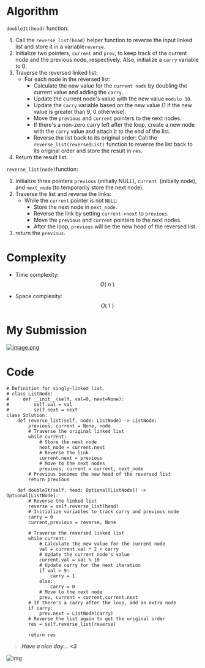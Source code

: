# Algorithm 
`doubleIt(head)` function:
1. Call the `reverse_list(head)` helper function to reverse the input linked list and store it in a variable`reverse`.
2. Initialize two pointers, `current` and `prev`, to keep track of the current node and the previous node, respectively. Also, initialize a `carry` variable to 0.
3. Traverse the reversed linked list:
    - For each node in the reversed list:
        -  Calculate the new value for the `current node` by doubling the current value and adding the `carry`.
        - Update the current node's value with the new value `modulo 10`.
        - Update the `carry` variable based on the new value (1 if the new value is greater than 9, 0 otherwise).
        - Move the `previous` and `current` pointers to the next nodes.
        - If there's a non-zero carry left after the loop, create a new node with the `carry` value and attach it to the end of the list.
        - Reverse the list back to its original order: Call the `reverse_list(reversedList)` function to reverse the list back to its original order and store the result in `res`.
4. Return the result list.

`reverse_list(node)`function:

1. Initialize three pointers `previous` (initially NULL), `current `(initially node), and `next_node` (to temporarily store the next node).
2. Traverse the list and reverse the links:
    - While the `current` pointer is not `NULL`:
        - Store the next node in `next_node`.
        - Reverse the link by setting `current->next` to `previous`.
        - Move the `previous` and `current` pointers to the next nodes.
        - After the loop, `previous` will be the new head of the reversed list.
3. return the `previous`.

# Complexity
- Time complexity: $$O(\ n\ )$$
<!-- Add your time complexity here, e.g. $$O(n)$$ -->

- Space complexity: $$O(\ 1\ )$$
<!-- Add your space complexity here, e.g. $$O(n)$$ -->

# My Submission
<a href = https://leetcode.com/problems/double-a-number-represented-as-a-linked-list/submissions/1251443596/>![image.png](https://assets.leetcode.com/users/images/570a448f-089a-4cea-b631-66eba37cd8b9_1715057358.4964502.png)</a>

# Code
```
# Definition for singly-linked list.
# class ListNode:
#     def __init__(self, val=0, next=None):
#         self.val = val
#         self.next = next
class Solution:
    def reverse_list(self, node: ListNode) -> ListNode:
        previous, current = None, node
        # Traverse the original linked list
        while current:
            # Store the next node
            next_node = current.next
            # Reverse the link
            current.next = previous
            # Move to the next nodes
            previous, current = current, next_node
        # Previous becomes the new head of the reversed list
        return previous

    def doubleIt(self, head: Optional[ListNode]) -> Optional[ListNode]:
        # Reverse the linked list
        reverse = self.reverse_list(head)
        # Initialize variables to track carry and previous node
        carry = 0
        current,previous = reverse, None

        # Traverse the reversed linked list
        while current:
            # Calculate the new value for the current node
            val = current.val * 2 + carry
            # Update the current node's value
            current.val = val % 10
            # Update carry for the next iteration
            if val > 9:
                carry = 1
            else:
                carry = 0
            # Move to the next node
            prev, current = current,current.next
        # If there's a carry after the loop, add an extra node
        if carry:
            prev.next = ListNode(carry)
        # Reverse the list again to get the original order
        res = self.reverse_list(reverse)

        return res
```
>***Have a nice day... <3***

![img](https://i.imgflip.com/415oth.gif)
